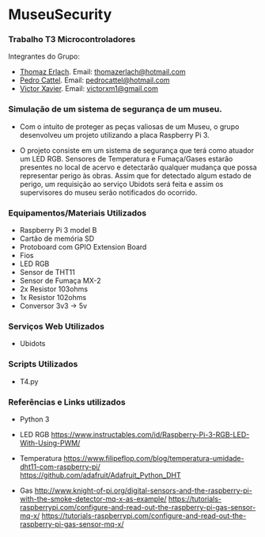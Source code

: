 # MuseuSecurity

### Trabalho T3 Microcontroladores  

Integrantes do Grupo:
* [Thomaz Erlach](https://github.com/thomazerlach). Email: thomazerlach@hotmail.com
* [Pedro Cattel](https://github.com/pedrocattel). Email: pedrocattel@hotmail.com
* [Victor Xavier](https://github.com/viictor1224). Email: victorxm1@gmail.com

### Simulação de um sistema de segurança de um museu. 

- Com o intuito de proteger as peças valiosas de um Museu, o grupo desenvolveu um projeto utilizando a placa Raspberry Pi 3. 

- O projeto consiste em um sistema de segurança que terá como atuador um LED RGB. Sensores de Temperatura e Fumaça/Gases estarão presentes no local de acervo e detectarão qualquer mudança que possa representar perigo às obras. Assim que for detectado algum estado de perigo, um requisição ao serviço Ubidots será feita e assim os supervisores do museu serão notificados do ocorrido.

### Equipamentos/Materiais Utilizados

* Raspberry Pi 3 model B
* Cartão de memória SD
* Protoboard com GPIO Extension Board
* Fios
* LED RGB
* Sensor de THT11
* Sensor de Fumaça MX-2
* 2x Resistor 103ohms
* 1x Resistor 102ohms
* Conversor 3v3 -> 5v

### Serviços Web Utilizados

* Ubidots

### Scripts Utilizados

* T4.py

### Referências e Links utilizados

* Python 3

* LED RGB
https://www.instructables.com/id/Raspberry-Pi-3-RGB-LED-With-Using-PWM/

* Temperatura
https://www.filipeflop.com/blog/temperatura-umidade-dht11-com-raspberry-pi/
https://github.com/adafruit/Adafruit_Python_DHT

* Gas
http://www.knight-of-pi.org/digital-sensors-and-the-raspberry-pi-with-the-smoke-detector-mq-x-as-example/
https://tutorials-raspberrypi.com/configure-and-read-out-the-raspberry-pi-gas-sensor-mq-x/
https://tutorials-raspberrypi.com/configure-and-read-out-the-raspberry-pi-gas-sensor-mq-x/


